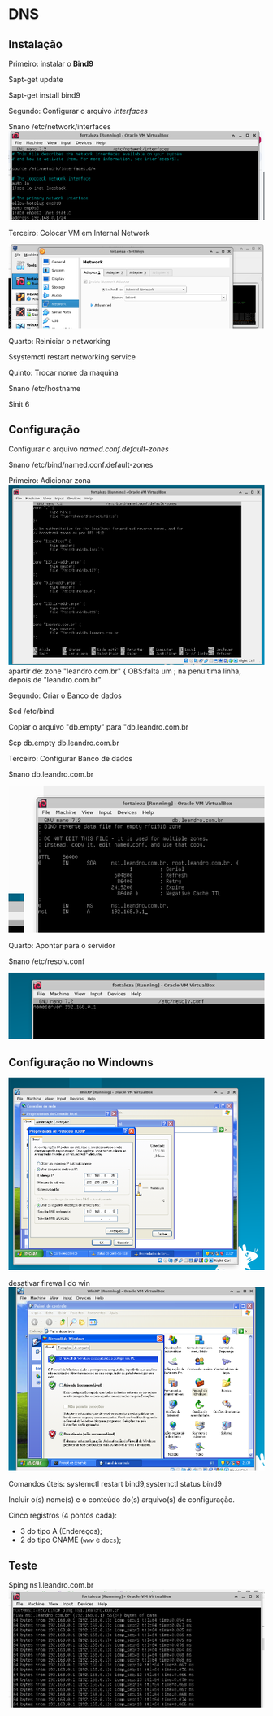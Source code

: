 # DNS

## Instalação
Primeiro: instalar o **Bind9**

$apt-get update

$apt-get install bind9

Segundo: Configurar o arquivo *Interfaces*

$nano /etc/network/interfaces
![Alt text](<fotos dns/interfaces dns.png>)

Terceiro: Colocar VM em Internal Network

![Alt text](<fotos dns/internal.png>)

Quarto: Reiniciar o networking

$systemctl restart networking.service

Quinto: Trocar nome da maquina

$nano /etc/hostname

$init 6
## Configuração
Configurar o arquivo *named.conf.default-zones*

$nano /etc/bind/named.conf.default-zones

Primeiro: Adicionar zona
![Alt text](<fotos dns/adicionar zona.png>)
            apartir de: zone "leandro.com.br" {  OBS:falta um ; na penultima linha, depois de "leandro.com.br"

Segundo: Criar o Banco de dados

$cd /etc/bind

Copiar o arquivo "db.empty" para "db.leandro.com.br

$cp db.empty db.leandro.com.br 

Terceiro: Configurar Banco de dados

$nano db.leandro.com.br

![Alt text](<fotos dns/configurarr.png>)

Quarto: Apontar para o servidor

$nano /etc/resolv.conf

![Alt text](<fotos dns/apontar.png>)

## Configuração no Windowns

![Alt text](<fotos dns/xp apontar pro serve linux.png>)

desativar firewall do win
![Alt text](<fotos dns/desativar firewall do win.png>)


Comandos úteis: systemctl restart bind9,systemctl status bind9


Incluir o(s) nome(s) e o conteúdo do(s) arquivo(s) de configuração.

Cinco registros (4 pontos cada):

- 3 do tipo A (Endereços);
- 2 do tipo CNAME (`www` e `docs`);

## Teste

$ping ns1.leandro.com.br 
![Alt text](<fotos dns/teste ping.png>)




